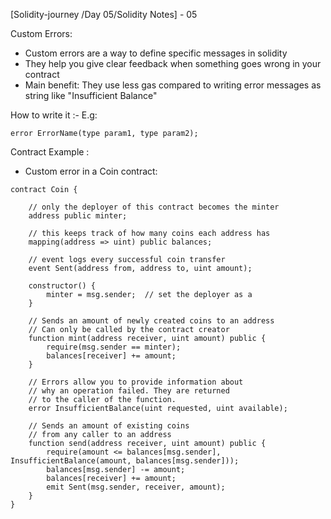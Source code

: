 [Solidity-journey /Day 05/Solidity Notes] - 05


Custom Errors: 

- Custom errors are a way to define specific messages in solidity 
- They help you give clear feedback when something goes wrong in your contract 
- Main benefit: They use less gas compared to writing error messages as string like "Insufficient Balance"

How to write it :- 
E.g:
```
error ErrorName(type param1, type param2);
```


Contract Example : 
- Custom error in a Coin contract:
```
contract Coin {

    // only the deployer of this contract becomes the minter 
    address public minter;  
    
    // this keeps track of how many coins each address has
    mapping(address => uint) public balances;

    // event logs every successful coin transfer 
    event Sent(address from, address to, uint amount);

    constructor() {
        minter = msg.sender;  // set the deployer as a 
    }

    // Sends an amount of newly created coins to an address
    // Can only be called by the contract creator
    function mint(address receiver, uint amount) public {
        require(msg.sender == minter);
        balances[receiver] += amount;
    }

    // Errors allow you to provide information about
    // why an operation failed. They are returned
    // to the caller of the function.
    error InsufficientBalance(uint requested, uint available);

    // Sends an amount of existing coins
    // from any caller to an address
    function send(address receiver, uint amount) public {
        require(amount <= balances[msg.sender], InsufficientBalance(amount, balances[msg.sender]));
        balances[msg.sender] -= amount;
        balances[receiver] += amount;
        emit Sent(msg.sender, receiver, amount);
    }
}
```









